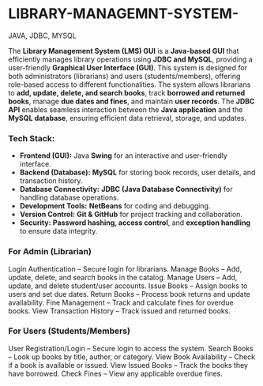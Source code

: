 # LIBRARY-MANAGEMNT-SYSTEM-
JAVA, JDBC, MYSQL


The **Library Management System (LMS) GUI** is a **Java-based GUI** that efficiently manages library operations using **JDBC and MySQL**, providing a user-friendly **Graphical User Interface (GUI)**. 
This system is designed for both administrators (librarians) and users (students/members), offering role-based access to different functionalities.
The system allows librarians to **add, update, delete, and search books**, track **borrowed and returned books**, manage **due dates and fines**, and maintain **user records**. 
The **JDBC API** enables seamless interaction between the **Java application** and the **MySQL database**, ensuring efficient data retrieval, storage, and updates. 

### **Tech Stack:**
- **Frontend (GUI):** Java **Swing** for an interactive and user-friendly interface.  
- **Backend (Database):** **MySQL** for storing book records, user details, and transaction history.  
- **Database Connectivity:** **JDBC (Java Database Connectivity)** for handling database operations.  
- **Development Tools:** **NetBeans** for coding and debugging.  
- **Version Control:** **Git & GitHub** for project tracking and collaboration.  
- **Security:** **Password hashing, access control**, and **exception handling** to ensure data integrity.  

### **For Admin (Librarian)**
Login Authentication – Secure login for librarians.
Manage Books – Add, update, delete, and search books in the catalog.
Manage Users – Add, update, and delete student/user accounts.
Issue Books – Assign books to users and set due dates.
Return Books – Process book returns and update availability.
Fine Management – Track and calculate fines for overdue books.
View Transaction History – Track issued and returned books.

### **For Users (Students/Members)**
User Registration/Login – Secure login to access the system.
Search Books – Look up books by title, author, or category.
View Book Availability – Check if a book is available or issued.
View Issued Books – Track the books they have borrowed.
Check Fines – View any applicable overdue fines.
